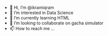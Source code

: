 - 👋 Hi, I’m @ikramiqram
- 👀 I’m interested in Data Science
- 🌱 I’m currently learning HTML
- 💞️ I’m looking to collaborate on gacha simulator
- 📫 How to reach me ...

<!---
ikramiqram/ikramiqram is a ✨ special ✨ repository because its `README.md` (this file) appears on your GitHub profile.
You can click the Preview link to take a look at your changes.
--->
